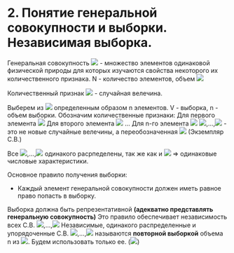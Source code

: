 # 2. Понятие генеральной совокупности и выборки. Независимая выборка.
Генеральная совокупность ![](https://latex.codecogs.com/svg.latex?\Gamma) - множество элементов одинаковой физической природы для которых изучаются свойства некоторого их количественного признака.
N - количество элементов, объем ![](https://latex.codecogs.com/svg.latex?\Gamma)

Количественный признак ![](https://latex.codecogs.com/svg.latex?\Gamma) - случайная велечина.

Выберем из ![](https://latex.codecogs.com/svg.latex?\Gamma) определенным образом n элементов.
V - выборка, n - объем выборки.
Обозначим количественные признаки:
Для первого элемента ![](https://latex.codecogs.com/svg.latex?\xi_{1})
Для второго элемента ![](https://latex.codecogs.com/svg.latex?\xi_{2})
...
Для n-го элемента ![](https://latex.codecogs.com/svg.latex?\xi_{n})
![](https://latex.codecogs.com/svg.latex?\xi_{1}),...,![](https://latex.codecogs.com/svg.latex?\xi_{n}) - это не новые случайные велечины, а переобозначенная ![](https://latex.codecogs.com/svg.latex?\xi) (Экземпляр С.В.)

Все ![](https://latex.codecogs.com/svg.latex?\xi_{1}),...,![](https://latex.codecogs.com/svg.latex?\xi_{n}) одинакого расрпеделены, так же как и ![](https://latex.codecogs.com/svg.latex?\xi) => одинаковые числовые характеристики.

Основное правило получения выборки:
* Каждый элемент генеральной совокупности должен иметь равное право попасть в выборку.

Выборка должна быть репрезентативной **(адекватно представлять генеральную совокупность)**
Это правило обеспечивает независимость всех С.В. ![](https://latex.codecogs.com/svg.latex?\xi_{1}),...,![](https://latex.codecogs.com/svg.latex?\xi_{n})
Независимые, одинакого распределенные и упорядоченные С.В. ![](https://latex.codecogs.com/svg.latex?\xi_{1}),...,![](https://latex.codecogs.com/svg.latex?\xi_{n}) называются **повторной выборкой** объема n из ![](https://latex.codecogs.com/svg.latex?\Gamma).
Будем использовать только ее. (![](https://latex.codecogs.com/svg.latex?n\ll&space;N))
